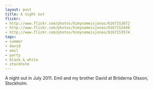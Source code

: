 ```yaml
---
layout: post
title: A night out
flickr:
- http://www.flickr.com/photos/himynameisjonas/6167152072
- http://www.flickr.com/photos/himynameisjonas/6167152448
- http://www.flickr.com/photos/himynameisjonas/6167153574
tags:
- summer
- david
- emil
- party
- black & white
- stockholm
---
```

A night out in July 2011. Emil and my brother David at Bröderna Olsson, Stockholm.
